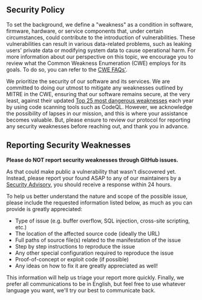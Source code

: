 ## Security Policy

To set the background, we define a "weakness" as a condition in software, firmware, hardware, or service components that, under certain circumstances, could contribute to the introduction of vulnerabilities. These vulnerabilities can result in various data-related problems, such as leaking users' private data or modifying system data to cause operational harm. For more information about our perspective on this topic, we encourage you to review what the Common Weakness Enumeration (CWE) employs for its goals. To do so, you can refer to the [CWE FAQs'](https://cwe.mitre.org/about/faq).

We prioritize the security of our software and its services. We are committed to doing our utmost to mitigate any weaknesses outlined by MITRE in the CWE, ensuring that our software remains secure, at the very least, against their updated [Top 25 most dangerous weaknesses](https://cwe.mitre.org/top25/) each year by using code scanning tools such as CodeQL. However, we acknowledge the possibility of lapses in our mission, and this is where your assistance becomes valuable. But, please ensure to review our protocol for reporting any security weaknesses before reaching out, and thank you in advance.

## Reporting Security Weaknesses

**Please do NOT report security weaknesses through GitHub issues.**

As that could make public a vulnerability that wasn't discovered yet. Instead, please report your found ASAP to any of our maintainers by a [Security Advisory](https://github.com/SamuelPerez21/py-ubicatech/security/advisories/new), you should receive a response within 24 hours.

To help us better understand the nature and scope of the possible issue, please include the requested information listed below, as much as you can provide is greatly appreciated:

  * Type of issue (e.g. buffer overflow, SQL injection, cross-site scripting, etc.)
  * The location of the affected source code (ideally the URL)
  * Full paths of source file(s) related to the manifestation of the issue
  * Step by step instructions to reproduce the issue
  * Any other special configuration required to reproduce the issue
  * Proof-of-concept or exploit code (if possible)
  * Any ideas on how to fix it are greatly appreciated as well!

This information will help us triage your report more quickly. Finally, we prefer all communications to be in English, but feel free to use whatever language you want, we'll try our best to communicate back.
